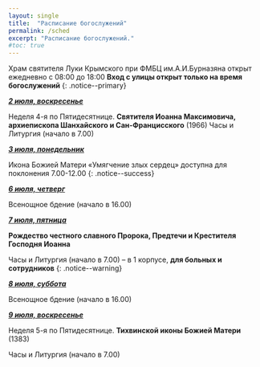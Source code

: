 ```yaml
---
layout: single
title:  "Расписание богослужений"
permalink: /sched
excerpt: "Расписание богослужений."
#toc: true
---
```


Храм святителя Луки Крымского при ФМБЦ им.А.И.Бурназяна открыт ежедневно с 08:00 до 18:00
__Вход с улицы открыт только на время богослужений__
{: .notice--primary}

<!-----
<style type="text/css">
  p {
    color: red;
  }
</style>
-->

<!-----
Вечерня и утреня (начало в 16.00) – в 1 корпусе (с пропуском)
{: .notice--warning}
-->

**_<span style="text-decoration:underline;">2 июля, воскресенье</span>_**

Неделя 4-я по Пятидесятнице. 
 **Святителя Иоанна Максимовича, архиепископа Шанхайского и Сан-Францисского** (1966) 
 Часы и Литургия (начало в 7.00)

**_<span style="text-decoration:underline;">3 июля, понедельник</span>_**

Икона Божией Матери «Умягчение злых сердец» доступна для поклонения 7.00-12.00
{: .notice--success}

**_<span style="text-decoration:underline;">6 июля, четверг</span>_**

Всенощное бдение (начало в 16.00)

**_<span style="text-decoration:underline;">7 июля, пятница</span>_**

**Рождество честного славного Пророка, Предтечи и Крестителя Господня Иоанна**

Часы и Литургия (начало в 7.00) – в 1 корпусе, **для больных и сотрудников**
{: .notice--warning}

**_<span style="text-decoration:underline;">8 июля, суббота</span>_**

Всенощное бдение (начало в 16.00)

**_<span style="text-decoration:underline;">9 июля, воскресенье</span>_**

Неделя 5-я по Пятидесятнице.  **Тихвинской иконы Божией Матери** (1383)

Часы и Литургия (начало в 7.00)

